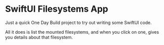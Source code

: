 SwiftUI Filesystems App
=======================

Just a quick One Day Build project to try out writing some SwiftUI code.

All it does is list the mounted filesystems, and when you click on one, gives you details about that filesystem.

